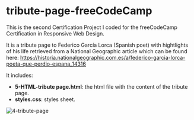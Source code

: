 # tribute-page-freeCodeCamp

This is the second Certification Project I coded for the freeCodeCamp Certification in Responsive Web Design. 

It is a tribute page to Federico García Lorca (Spanish poet) with hightlights of his life retrieved from a National Geographic article which can be found here: https://historia.nationalgeographic.com.es/a/federico-garcia-lorca-poeta-que-perdio-espana_14316

It includes:

- **5-HTML-tribute page.html**: the html file with the content of the tribute page.
- **styles.css**: styles sheet.

![4-tribute-page](https://user-images.githubusercontent.com/123325773/219948249-a6aaf3bd-e26d-47bc-a0b5-a8dc70f46845.png)

